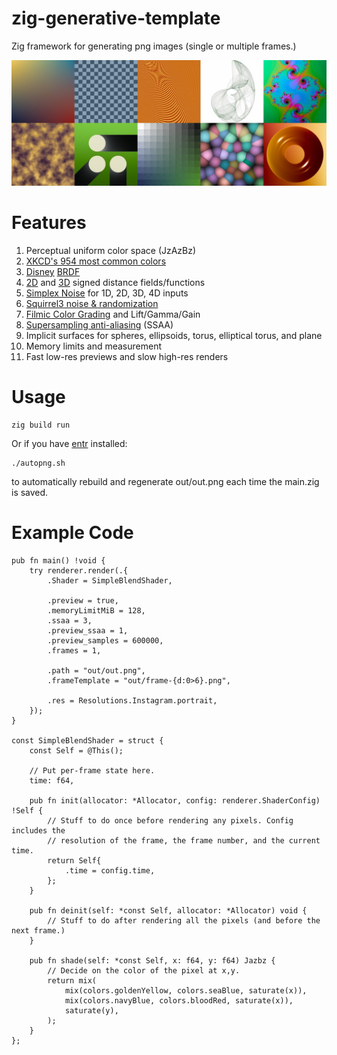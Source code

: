 # zig-generative-template
Zig framework for generating png images (single or multiple frames.)

![10 example images](out/examples.jpg)


# Features
1. Perceptual uniform color space (JzAzBz)
2. [XKCD's 954 most common colors](https://xkcd.com/color/rgb/)
3. [Disney](https://google.github.io/filament/Filament.html#materialsystem/standardmodelsummary) [BRDF](https://en.wikipedia.org/wiki/Bidirectional_reflectance_distribution_function)
4. [2D](https://www.iquilezles.org/www/articles/distfunctions2d/distfunctions2d.htm) and [3D](https://www.iquilezles.org/www/articles/distfunctions/distfunctions.htm) signed distance fields/functions
5. [Simplex Noise](https://en.wikipedia.org/wiki/Simplex_noise) for 1D, 2D, 3D, 4D inputs
6. [Squirrel3 noise & randomization](https://youtu.be/LWFzPP8ZbdU?list=FLOZKYzNJILemcDKZwSBSoyg&t=2817)
7. [Filmic Color Grading](http://filmicworlds.com/blog/minimal-color-grading-tools/) and Lift/Gamma/Gain
8. [Supersampling anti-aliasing](https://en.wikipedia.org/wiki/Supersampling) (SSAA)
9. Implicit surfaces for spheres, ellipsoids, torus, elliptical torus, and plane
10. Memory limits and measurement
11. Fast low-res previews and slow high-res renders


# Usage
```
zig build run
```

Or if you have [entr](https://eradman.com/entrproject/) installed:
```
./autopng.sh
```
to automatically rebuild and regenerate out/out.png each time the main.zig is saved.


# Example Code
```
pub fn main() !void {
    try renderer.render(.{
        .Shader = SimpleBlendShader,

        .preview = true,
        .memoryLimitMiB = 128,
        .ssaa = 3,
        .preview_ssaa = 1,
        .preview_samples = 600000,
        .frames = 1,

        .path = "out/out.png",
        .frameTemplate = "out/frame-{d:0>6}.png",

        .res = Resolutions.Instagram.portrait,
    });
}

const SimpleBlendShader = struct {
    const Self = @This();

    // Put per-frame state here.
    time: f64,

    pub fn init(allocator: *Allocator, config: renderer.ShaderConfig) !Self {
        // Stuff to do once before rendering any pixels. Config includes the
        // resolution of the frame, the frame number, and the current time.
        return Self{
            .time = config.time,
        };
    }

    pub fn deinit(self: *const Self, allocator: *Allocator) void {
        // Stuff to do after rendering all the pixels (and before the next frame.)
    }

    pub fn shade(self: *const Self, x: f64, y: f64) Jazbz {
        // Decide on the color of the pixel at x,y.
        return mix(
            mix(colors.goldenYellow, colors.seaBlue, saturate(x)),
            mix(colors.navyBlue, colors.bloodRed, saturate(x)),
            saturate(y),
        );
    }
};
```
